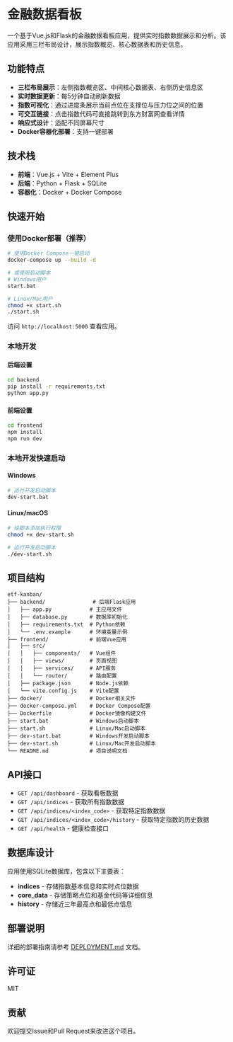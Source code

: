 # 金融数据看板

一个基于Vue.js和Flask的金融数据看板应用，提供实时指数数据展示和分析。该应用采用三栏布局设计，展示指数概览、核心数据表和历史信息。

## 功能特点

- **三栏布局展示**：左侧指数概览区、中间核心数据表、右侧历史信息区
- **实时数据更新**：每5分钟自动刷新数据
- **指数可视化**：通过进度条展示当前点位在支撑位与压力位之间的位置
- **可交互链接**：点击指数代码可直接跳转到东方财富网查看详情
- **响应式设计**：适配不同屏幕尺寸
- **Docker容器化部署**：支持一键部署

## 技术栈

- **前端**：Vue.js + Vite + Element Plus
- **后端**：Python + Flask + SQLite
- **容器化**：Docker + Docker Compose

## 快速开始

### 使用Docker部署（推荐）

```bash
# 使用Docker Compose一键启动
docker-compose up --build -d

# 或使用启动脚本
# Windows用户
start.bat

# Linux/Mac用户
chmod +x start.sh
./start.sh
```

访问 `http://localhost:5000` 查看应用。

### 本地开发

#### 后端设置

```bash
cd backend
pip install -r requirements.txt
python app.py
```

#### 前端设置

```bash
cd frontend
npm install
npm run dev
```

### 本地开发快速启动

#### Windows

```bash
# 运行开发启动脚本
dev-start.bat
```

#### Linux/macOS

```bash
# 给脚本添加执行权限
chmod +x dev-start.sh

# 运行开发启动脚本
./dev-start.sh
```

## 项目结构

```
etf-kanban/
├── backend/               # 后端Flask应用
│   ├── app.py            # 主应用文件
│   ├── database.py       # 数据库初始化
│   ├── requirements.txt  # Python依赖
│   └── .env.example      # 环境变量示例
├── frontend/             # 前端Vue应用
│   ├── src/
│   │   ├── components/   # Vue组件
│   │   ├── views/        # 页面视图
│   │   ├── services/     # API服务
│   │   └── router/       # 路由配置
│   ├── package.json      # Node.js依赖
│   └── vite.config.js    # Vite配置
├── docker/               # Docker相关文件
├── docker-compose.yml    # Docker Compose配置
├── Dockerfile            # Docker镜像构建文件
├── start.bat             # Windows启动脚本
├── start.sh              # Linux/Mac启动脚本
├── dev-start.bat         # Windows开发启动脚本
├── dev-start.sh          # Linux/Mac开发启动脚本
└── README.md             # 项目说明文档
```

## API接口

- `GET /api/dashboard` - 获取看板数据
- `GET /api/indices` - 获取所有指数数据
- `GET /api/indices/<index_code>` - 获取特定指数数据
- `GET /api/indices/<index_code>/history` - 获取特定指数的历史数据
- `GET /api/health` - 健康检查接口

## 数据库设计

应用使用SQLite数据库，包含以下主要表：

- **indices** - 存储指数基本信息和实时点位数据
- **core_data** - 存储策略点位和基金代码等详细信息
- **history** - 存储近三年最高点和最低点信息

## 部署说明

详细的部署指南请参考 [DEPLOYMENT.md](./DEPLOYMENT.md) 文档。

## 许可证

MIT

## 贡献

欢迎提交Issue和Pull Request来改进这个项目。